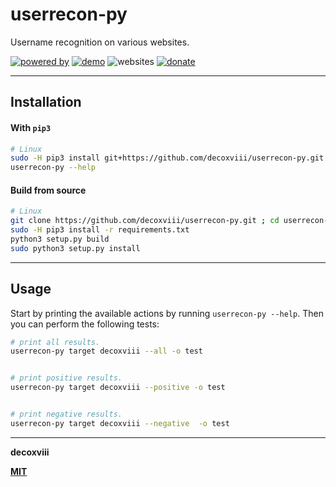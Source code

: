 # userrecon-py
Username recognition on various websites.

[![powered by](https://img.shields.io/badge/powered%20by-WhatsMyName-black.svg?style=flat&logo=github)](https://github.com/WebBreacher/WhatsMyName)
[![demo](https://img.shields.io/badge/youtube-demo-red.svg?style=flat&logo=youtube)](#)
![websites](https://img.shields.io/badge/websites-193-green.svg?style=flat)
[![donate](https://img.shields.io/badge/paypal-donate-blue.svg?style=flat&logo=paypal)](https://paypal.me/decoxviii)

---

## Installation

#### With `pip3`
```bash
# Linux
sudo -H pip3 install git+https://github.com/decoxviii/userrecon-py.git --upgrade
userrecon-py --help
```

#### Build from source
```bash
# Linux
git clone https://github.com/decoxviii/userrecon-py.git ; cd userrecon-py
sudo -H pip3 install -r requirements.txt
python3 setup.py build
sudo python3 setup.py install
```
---

## Usage
Start by printing the available actions by running `userrecon-py --help`. Then you can perform the following tests:
```bash
# print all results.
userrecon-py target decoxviii --all -o test


# print positive results.
userrecon-py target decoxviii --positive -o test


# print negative results.
userrecon-py target decoxviii --negative  -o test
```

---

**decoxviii**

**[MIT](https://github.com/decoxviii/userrecon-py/blob/master/LICENSE)**



